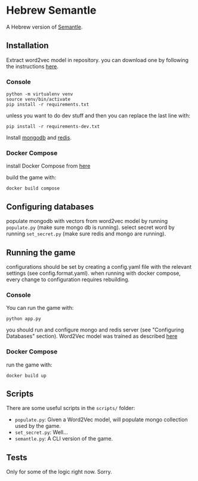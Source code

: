 # Hebrew Semantle

A Hebrew version of [Semantle](https://semantle-he.herokuapp.com/).

## Installation

Extract word2vec model in repository.
you can download one by following the instructions [here](https://github.com/Iddoyadlin/hebrew-w2v).

### Console 

```commandline
python -m virtualenv venv
source venv/bin/activate
pip install -r requirements.txt
```

unless you want to do dev stuff and then you can replace the last line with:

```commandline
pip install -r requirements-dev.txt
```

Install [mongodb](https://www.mongodb.com/docs/manual/installation/) and [redis](https://redis.io/docs/getting-started/installation/).

### Docker Compose
install Docker Compose from [here](https://docs.docker.com/compose/install/)

build the game with: 
```commandline
docker build compose
```

## Configuring databases
populate mongodb with vectors from word2vec model by running `populate.py` (make sure mongo db is running).
select secret word by running `set_secret.py` (make sure redis and mongo are running).

## Running the game

configurations should be set by creating a config.yaml file with the relevant settings (see config.format.yaml).
when running with docker compose, every change to configuration requires rebuilding.

### Console

You can run the game with:
```commandline
python app.py
```

you should run and configure mongo and redis server (see "Configuring Databases" section).
Word2Vec model was trained as described [here](https://github.com/Iddoyadlin/hebrew-w2v)

### Docker Compose

run the game with:
```commandline
docker build up
```

## Scripts

There are some useful scripts in the `scripts/` folder:

- `populate.py`: Given a Word2Vec model, will populate mongo collection used by the game.
- `set_secret.py`: Well...
- `semantle.py`: A CLI version of the game.

## Tests

Only for some of the logic right now. Sorry.

